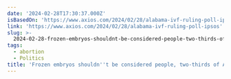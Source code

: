 ```yaml
---
date: '2024-02-28T17:30:37.000Z'
isBasedOn: 'https://www.axios.com/2024/02/28/alabama-ivf-ruling-poll-ipsos'
link: 'https://www.axios.com/2024/02/28/alabama-ivf-ruling-poll-ipsos'
slug: >-
  2024-02-28-frozen-embryos-shouldnt-be-considered-people-two-thirds-of-americans-say
tags:
  - abortion
  - Politics
title: 'Frozen embryos shouldn''t be considered people, two-thirds of Americans say'
---
```


